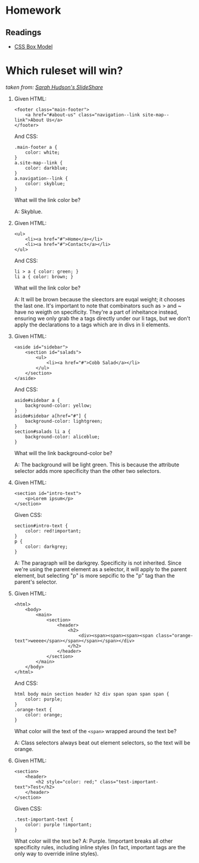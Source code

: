 # Homework

## Readings
- [CSS Box Model](https://internetingishard.com/html-and-css/css-box-model/)

# Which ruleset will win?
_taken from: [Sarah Hudson's SlideShare](https://www.slideshare.net/shudson4/charlotte-fed-css-inheritance-and-specificity)_

1) Given HTML: 
    ```
    <footer class="main-footer">
        <a href="#about-us" class="navigation--link site-map--link">About Us</a>
    </footer>
    ```
    And CSS: 
    ```
    .main-footer a {
        color: white;
    }
    a.site-map--link {
        color: darkblue;
    }
    a.navigation--link {
        color: skyblue;
    }
    ```
    What will the link color be?

    A: Skyblue.

2) Given HTML: 
    ```
    <ul>
        <li><a href="#">Home</a></li>
        <li><a href="#">Contact</a></li>
    </ul>
    ```
    And CSS: 
    ```
    li > a { color: green; }
    li a { color: brown; }
    ```
    What will the link color be?

    A: It will be brown because the sleectors are euqal weight; it chooses the last one. It's important to note that combinators such as > and ~ have no weigth on specificity. They're a part of inheitance instead, ensuring we only grab the a tags directly under our li tags, but we don't apply the declarations to a tags which are in divs in li elements.

3) Given HTML: 
    ```
    <aside id="sidebar">
        <section id="salads">
            <ul>
                <li><a href="#">Cobb Salad</a></li>
            </ul>
        </section>
    </aside>

    ```
    And CSS:
    ```
    aside#sidebar a {
        background-color: yellow;
    }
    aside#sidebar a[href="#"] {
        background-color: lightgreen;
    }
    section#salads li a {
        background-color: aliceblue;
    }
    ```
    What will the link background-color be?

    A: The background will be light green. This is because the attribute selector adds more specificity than the other two selectors.

4) Given HTML: 
    ```
    <section id="intro-text">
        <p>Lorem ipsum</p>
    </section>
    ```
    Given CSS: 
    ```
    section#intro-text {
        color: red!important;
    }
    p {
        color: darkgrey;
    }
    ```
    A: The paragraph will be darkgrey. Specificity is not inherited. Since we're using the parent element as a selector, it will apply to the parent element, but selecting "p" is more sepcific to the "p" tag than the parent's selector.

5)  Given HTML: 
    ```
    <html>
        <body>
            <main>
                <section>
                    <header>
                        <h2>
                            <div><span><span><span><span class="orange-text">weeee</span></span></span></span></div>
                        </h2>
                    </header>
                </section>
            </main>
        </body>
    </html>
    ```
    And CSS: 
    ```
    html body main section header h2 div span span span span {
        color: purple;
    }
    .orange-text {
        color: orange;
    }
    ```
    What color will the text of the `<span>` wrapped around the text be?

    A: Class selectors always beat out element selectors, so the text will be orange.

6) Given HTML: 
    ```
    <section>
        <header>
            <h2 style="color: red;" class="test-important-text">Test</h2>
        </header>
    </section>
    ```
    Given CSS: 
    ```
    .test-important-text {
        color: purple !important;
    }
    ```
    What color will the text be?
    A: Purple. !important breaks all other specificity rules, including inline styles (In fact, important tags are the only way to override inline styles).

